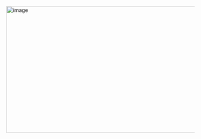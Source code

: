 <img width="505" height="340" alt="image" src="https://github.com/user-attachments/assets/54e35d93-e976-4ddd-9cde-c41d591b88d2" />
